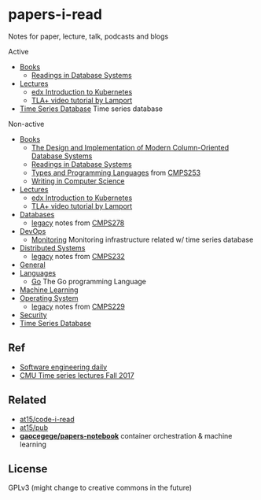 # papers-i-read

Notes for paper, lecture, talk, podcasts and blogs

Active

- [Books](book)
  - [Readings in Database Systems](book/redbook)
- [Lectures](lecture)
  - [edx Introduction to Kubernetes](lecture/edx-k8s-intro)
  - [TLA+ video tutorial by Lamport](lecture/lamport-tlaplus)
- [Time Series Database](tsdb) Time series database

Non-active

- [Books](book)
  - [The Design and Implementation of Modern Column-Oriented Database Systems](book/column-db)
  - [Readings in Database Systems](book/redbook)
  - [Types and Programming Languages](book/tapl) from [CMPS253](https://courses.soe.ucsc.edu/courses/cmps253)
  - [Writing in Computer Science](book/writing-cs)
- [Lectures](lecture)
  - [edx Introduction to Kubernetes](lecture/edx-k8s-intro)
  - [TLA+ video tutorial by Lamport](lecture/lamport-tlaplus)
- [Databases](db)
  - [legacy](db/legacy) notes from [CMPS278](https://courses.soe.ucsc.edu/courses/cmps278)
- [DevOps](devops)
  - [Monitoring](devops/monitoring) Monitoring infrastructure related w/ time series database
- [Distributed Systems](distsys)
  - [legacy](distsys/legacy) notes from [CMPS232](https://github.com/palvaro/CMPS232-Fall16)
- [General](general)
- [Languages](lang)
  - [Go](lang/go) The Go programming Language
- [Machine Learning](ml)
- [Operating System](os)
  - [legacy](os/legacy) notes from [CMPS229](https://courses.soe.ucsc.edu/courses/cmps229/)
- [Security](security)
- [Time Series Database](tsdb)

## Ref

- [Software engineering daily](https://softwareengineeringdaily.com/category/podcast/)
- [CMU Time series lectures Fall 2017](http://db.cs.cmu.edu/seminar2017/)

## Related

- [at15/code-i-read](https://github.com/at15/code-i-read)
- [at15/pub](https://github.com/at15/pub)
- **[gaocegege/papers-notebook](https://github.com/gaocegege/papers-notebook)** container orchestration & machine learning

## License

GPLv3 (might change to creative commons in the future)
